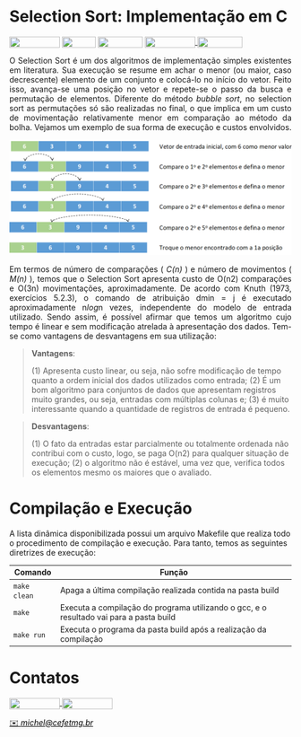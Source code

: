 # Selection Sort: Implementação em C

<div style="display: inline-block;">
<img align="center" height="20px" width="90px" src="https://img.shields.io/badge/Maintained%3F-yes-green.svg"/> 
<img align="center" height="20px" width="60px" src="https://img.shields.io/badge/C%2B%2B-00599C?style=for-the-badge&logo=c%2B%2B&logoColor=white"/> 
<img align="center" height="20px" width="80px" src="https://img.shields.io/badge/Made%20for-VSCode-1f425f.svg"/> 
<a href="https://github.com/mpiress/midpy/issues">
<img align="center" height="20px" width="90px" src="https://img.shields.io/badge/contributions-welcome-brightgreen.svg?style=flat"/>
<img align="center" height="20px" width="80px" src="https://badgen.net/badge/license/MIT/green"/>
</a> 
</div>

<p> </p>
<p> </p>

<p align="justify">
O Selection Sort é um dos algoritmos de implementação simples existentes em literatura. Sua execução se resume em achar o menor (ou maior, caso decrescente) elemento de um conjunto e colocá-lo no início do vetor. Feito isso, avança-se uma posição no vetor e repete-se o passo da busca e permutação de elementos. Diferente do método <i>bubble sort</i>, no selection sort as permutações só são realizadas no final, o que implica em um custo de movimentação relativamente menor em comparação ao método da bolha. Vejamos um exemplo de sua forma de execução e custos envolvidos.
</p>

<p align="center">
	<img src="imgs/selection.png"/> 
</p>

<p align="justify">
Em termos de número de comparações ( <i>C(n)</i> ) e número de movimentos ( <i>M(n)</i> ), temos que o Selection Sort apresenta custo de O(n2) comparações e O(3n) movimentações, aproximadamente. De acordo com Knuth (1973, exercícios 5.2.3), o comando de atribuição dmin = j é executado aproximadamente n<i>log</i>n vezes, independente do modelo de entrada utilizado. Sendo assim, é possível afirmar que temos um algoritmo cujo tempo é linear e sem modificação atrelada à apresentação dos dados. Tem-se como vantagens de desvantagens em sua utilização:

> <b>Vantagens</b>: 
>
>(1) Apresenta custo linear, ou seja, não sofre modificação de tempo quanto a ordem inicial dos dados utilizados como entrada; (2) É um bom algoritmo para conjuntos de dados que apresentam registros muito grandes, ou seja, entradas com múltiplas colunas e; (3) é muito interessante quando a quantidade de registros de entrada é pequeno.

> <b>Desvantagens</b>: 
>
>(1) O fato da entradas estar parcialmente ou totalmente ordenada não contribui com o custo, logo, se paga O(n2) para qualquer situação de execução; (2) o algoritmo não é estável, uma vez que, verifica todos os elementos mesmo os maiores que o avaliado.
</p>

# Compilação e Execução

A lista dinâmica disponibilizada possui um arquivo Makefile que realiza todo o procedimento de compilação e execução. Para tanto, temos as seguintes diretrizes de execução:


| Comando                |  Função                                                                                           |                     
| -----------------------| ------------------------------------------------------------------------------------------------- |
|  `make clean`          | Apaga a última compilação realizada contida na pasta build                                        |
|  `make`                | Executa a compilação do programa utilizando o gcc, e o resultado vai para a pasta build           |
|  `make run`            | Executa o programa da pasta build após a realização da compilação                                 |


# Contatos

<div style="display: inline-block;">
<a href="https://t.me/michelpires369">
<img align="center" height="20px" width="90px" src="https://img.shields.io/badge/Telegram-2CA5E0?style=for-the-badge&logo=telegram&logoColor=white"/> 
</a>

<a href="https://www.linkedin.com/in/michelpiressilva/">
<img align="center" height="20px" width="90px" src="https://img.shields.io/badge/LinkedIn-0077B5?style=for-the-badge&logo=linkedin&logoColor=white"/>
</a>

</div>

<p> </p>


<a style="color:black" href="mailto:michel@cefetmg.br?subject=[GitHub]%20Source%20Dynamic%20Lists">
✉️ <i>michel@cefetmg.br</i>
</a>
